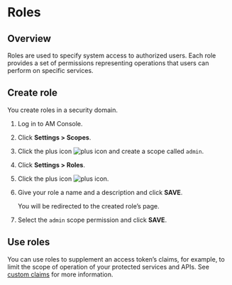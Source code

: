 # Roles

## Overview

Roles are used to specify system access to authorized users. Each role provides a set of permissions representing operations that users can perform on specific services.

## Create role

You create roles in a security domain.

1. Log in to AM Console.
2. Click **Settings > Scopes**.
3. Click the plus icon ![plus icon](https://docs.gravitee.io/images/icons/plus-icon.png) and create a scope called `admin`.
4. Click **Settings > Roles**.
5. Click the plus icon ![plus icon](https://docs.gravitee.io/images/icons/plus-icon.png).
6.  Give your role a name and a description and click **SAVE**.

    You will be redirected to the created role’s page.
7. Select the `admin` scope permission and click **SAVE**.

## Use roles

You can use roles to supplement an access token’s claims, for example, to limit the scope of operation of your protected services and APIs. See [custom claims](../../getting-started/tutorial-getting-started-with-am/get-user-profile-information.md#custom-claims) for more information.
